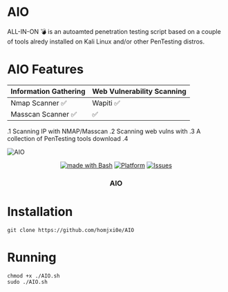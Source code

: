  # AIO
ALL-IN-ON 💣 is an autoamted penetration testing script based on a couple of tools alredy installed on Kali Linux and/or other PenTesting distros.




# AIO Features
|  Information Gathering   | Web Vulnerability Scanning |
| ------------- | ------------- |
| Nmap Scanner  :white_check_mark: | Wapiti :white_check_mark:  |
| Masscan Scanner :white_check_mark:  | :white_check_mark:  |



.1  Scanning IP with NMAP/Masscan
.2  Scanning web vulns with 
.3  A collection of PenTesting tools download
.4   


![AIO](https://user-images.githubusercontent.com/25440152/206863747-5b6ff4b6-db53-4ad7-b5a2-1aaf67c25a53.PNG)

<p align="center">
   <a href="http://golang.org](https://www.gnu.org/software/bash"><img alt="made with Bash" src="https://img.shields.io/badge/made%20with-bash-brightgreen"/></a>
  <a href="#"><img alt="Platform" src="https://img.shields.io/badge/platform-osx%2Flinux%2Fwindows-green" /></a>
  <a href="https://github.com/homjxi0e/AIO/issues"><img alt=" Issues" src="https://img.shields.io/github/issues/homjxi0e/AIO" /></a>
  <h3 align="center"><b>AIO</b></h3>
</p>
 
 


# Installation
```
git clone https://github.com/homjxi0e/AIO
```


# Running
```
chmod +x ./AIO.sh
sudo ./AIO.sh

```


